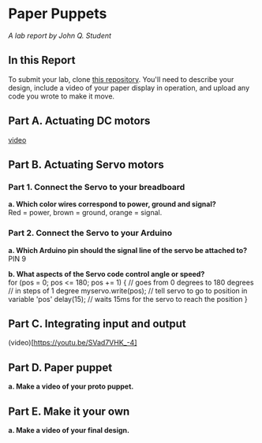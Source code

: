 # Paper Puppets

*A lab report by John Q. Student*

## In this Report

To submit your lab, clone [this repository](https://github.com/FAR-Lab/IDD-Fa18-Lab4). You'll need to describe your design, include a video of your paper display in operation, and upload any code you wrote to make it move.

## Part A. Actuating DC motors

[video](https://youtu.be/0XEY083GI4s)
## Part B. Actuating Servo motors

### Part 1. Connect the Servo to your breadboard

**a. Which color wires correspond to power, ground and signal?**  
Red = power, brown = ground, orange = signal.

### Part 2. Connect the Servo to your Arduino

**a. Which Arduino pin should the signal line of the servo be attached to?**  
PIN 9

**b. What aspects of the Servo code control angle or speed?**  
for (pos = 0; pos <= 180; pos += 1) { // goes from 0 degrees to 180 degrees
    // in steps of 1 degree
    myservo.write(pos);              // tell servo to go to position in variable 'pos'
	delay(15);                       // waits 15ms for the servo to reach the position
}

## Part C. Integrating input and output
(video)[https://youtu.be/SVad7VHK_-4]
## Part D. Paper puppet

**a. Make a video of your proto puppet.**

## Part E. Make it your own

**a. Make a video of your final design.**
 
